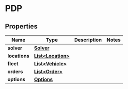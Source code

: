 # PDP

## Properties
Name | Type | Description | Notes
------------ | ------------- | ------------- | -------------
**solver** | [**Solver**](Solver.md) |  | 
**locations** | [**List&lt;Location&gt;**](Location.md) |  | 
**fleet** | [**List&lt;Vehicle&gt;**](Vehicle.md) |  | 
**orders** | [**List&lt;Order&gt;**](Order.md) |  | 
**options** | [**Options**](Options.md) |  | 
